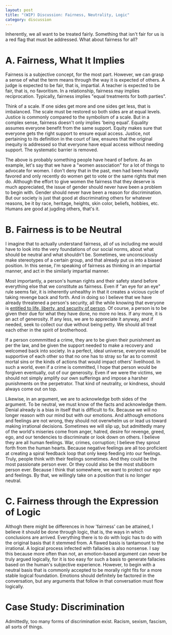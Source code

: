 ```yaml
---
layout: post
title: "(WIP) Discussion: Fairness, Neutrality, Logic"
category: discussion
---
```


Inherently, we all want to be treated fairly. Something that isn't fair for us is a red flag that must be addressed. What about fairness for all?

# A. Fairness, What It Implies
Fairness is a subjective concept, for the most part. However, we can grasp a sense of what the term means through the way it is expected of others. A judge is expected to be fair, that is, impartial. A teacher is expected to be fair, that is, no favoritism. In a relationship, fairness may implies reciprocation. Typically, fairness implies "equal treatments for both parties".

Think of a scale. If one sides get more and one sides get less, that is imbalanced. The scale must be restored so both sides are at equal levels. Justice is commonly compared to the symbolism of a scale. But in a complex sense, fairness doesn't only implies 'being equal'. Equality assumes everyone benefit from the same support. Equity makes sure that everyone gets the right support to ensure equal access. Justice, not pertaining to its definition in the court of law, ensures that the original inequity is addressed so that everyone have equal access without needing support. The systematic barrier is removed.

The above is probably something people have heard of before. As an example, let's say that we have a "women association" for a lot of things to advocate for women. I don't deny that in the past, men had been heavily favored and only recently do women get to vote or the same rights that men do. Although the effort to give women the fairness that they deserve is much appreciated, the issue of gender should never have been a problem to begin with. Gender should never have been a reason for discrimination. But our society is just that good at discriminating others for whatever reasons, be it by race, heritage, heights, skin color, beliefs, hobbies, etc. Humans are good at jugding others, that's it.

# B. Fairness is to be Neutral
I imagine that to actually understand fairness, all of us including me would have to look into the very foundations of our social norms, about what should be neutral and what shouldn't be. Sometimes, we unconsciously make stereotypes of a certain group, and that already put us into a biased position. In this sense, I'm speaking of fairness as thinking in an impartial manner, and act in the similarly impartial manner. 

Most importantly, a person's human rights and their safety stand before everything else that we constitute as fairness. Even if "an eye for an eye" rule seems fair, it is inherently unhealthy in that it creates a vicious cycle of taking revenge back and forth. And in doing so I believe that we have already threatened a person's security, all the while knowing that everyone is [entitled to life, liberty, and security of person][universal_declaration]. Of course, a person is to be given their due for what they have done, no more no less. If any more, it is an act of generosity. If any less, we are to appreciate it anyway, and if needed, seek to collect our due without being petty. We should all treat each other in the spirit of brotherhood. 

If a person commmitted a crime, they are to be given their punishment as per the law, and be given the support needed to make a recovery and welcomed back into society. In a perfect, ideal universe, everyone would be supportive of each other so that no one has to stray so far as to commit mortal sins or the kinds of actions that would impact others' livelihood. In such a world, even if a crime is committed, I hope that person would be forgiven eventually, out of our generosity. Even if we were the victims, we should not simply amplify our own sufferings and impose a harsher punishments on the perpetrator. That kind of neutrality, or kindness, should always come out on top. 

Likewise, in an argument, we are to acknowledge both sides of the argument. To be neutral, we must know of the facts and acknowledge them. Denial already is a bias in itself that is difficult to fix. Because we will no longer reason with our mind but with our emotions. And although emotions and feelings are not wrong, they should not overwhelm us or lead us toward making irrational decisions. Sometimes we will slip up, but admittedly many of the world's miseries come from anger, hatred, desire for revenge, greed, ego, and our tendencies to discriminate or look down on others. I believe they are all human feelings. War, crimes, corruption; I believe they sprout forth from the human hearts. Because negative feelings are all too proficient at creating a spiral feedback loop that only keep feeding into our feelings. Truly, people think with their feelings sometimes. And they could be the most passionate person ever. Or they could also be the most stubborn person ever. Because I think that somewhere, we want to protect our ego and feelings. By that, we willingly take on a position that is no longer neutral.

# C. Fairness through the Expression of Logic
Althogh there might be differences in how 'fairness' can be attained, I believe it should be done through logic, that is, the ways in which conclusions are arrived. Everything there is to do with logic has to do with the original basis that it stemmed from. A flawed basis is tantamount to the irrational. A logical process infected with fallacies is also nonsense. I say this because more often than not, an emotion-based argument can never be truly argued logically, for it is too easy for such a basis to generate fallacies based on the human's subjective experience. However, to begin with a neutral basis that is commonly accepted to be morally right fits for a more stable logical foundation. Emotions should definitely be factored in the conversation, but any arguments that follow in that conversation must flow logically.

# Case Study: Discrimination
Admittedly, too many forms of discrimination exist. Racism, sexism, fascism, all sorts of things. 

[universal_declaration]:https://www.un.org/en/about-us/universal-declaration-of-human-rights
